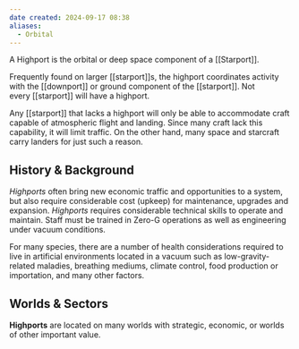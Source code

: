 ```yaml
---
date created: 2024-09-17 08:38
aliases:
  - Orbital
---
```


A Highport is the orbital or deep space component of a [[Starport]].

Frequently found on larger [[starport]]s, the highport coordinates activity with the [[downport]] or ground component of the [[starport]]. Not every [[starport]] will have a highport.

Any [[starport]] that lacks a highport will only be able to accommodate craft capable of atmospheric flight and landing. Since many craft lack this capability, it will limit traffic. On the other hand, many space and starcraft carry landers for just such a reason.

## History & Background

_Highports_ often bring new economic traffic and opportunities to a system, but also require considerable cost (upkeep) for maintenance, upgrades and expansion.  _Highports_ requires considerable technical skills to operate and maintain. Staff must be trained in Zero-G operations as well as engineering under vacuum conditions.

For many species, there are a number of health considerations required to live in artificial environments located in a vacuum such as low-gravity-related maladies, breathing mediums, climate control, food production or importation, and many other factors.

## Worlds & Sectors

**Highports** are located on many worlds with strategic, economic, or worlds of other important value.